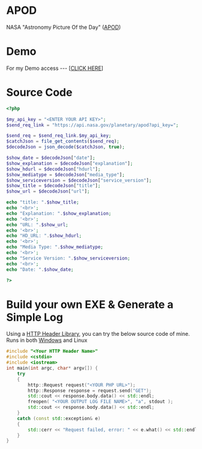 # APOD
NASA "Astronomy Picture Of the Day" (<a href="https://apod.nasa.gov/apod/">APOD</a>)

# Demo
For my Demo access --- [<a href="http://geekresearchlab.net/NASA/open_api/apod/test_api_service.php">CLICK HERE</a>]

# Source Code
```php
<?php

$my_api_key = "<ENTER YOUR API KEY>";
$send_req_link = "https://api.nasa.gov/planetary/apod?api_key=";

$send_req = $send_req_link.$my_api_key;
$catchJson = file_get_contents($send_req);
$decodeJson = json_decode($catchJson, true);

$show_date = $decodeJson["date"];
$show_explanation = $decodeJson["explanation"];
$show_hdurl = $decodeJson["hdurl"];
$show_mediatype = $decodeJson["media_type"];
$show_serviceversion = $decodeJson["service_version"];
$show_title = $decodeJson["title"];
$show_url = $decodeJson["url"];

echo "title: ".$show_title;
echo '<br>';
echo "Explanation: ".$show_explanation;
echo '<br>';
echo "URL: ".$show_url;
echo '<br>';
echo "HD_URL: ".$show_hdurl;
echo '<br>';
echo "Media Type: ".$show_mediatype;
echo '<br>';
echo "Service Version: ".$show_serviceversion;
echo '<br>';
echo "Date: ".$show_date;

?>
```
# Build your own EXE & Generate a Simple Log
Using a <a href="https://github.com/elnormous/HTTPRequest">HTTP Header Library</a>, you can try the below source code of mine.
Runs in both <a href="https://github.com/ashumeow/NASA-APIs/tree/master/API-Listing/APOD/dll">Windows</a> and Linux
```cpp
#include "<Your HTTP Header Name>"
#include <cstdio>
#include <iostream>
int main(int argc, char* argv[]) {
    try
    {
        http::Request request("<YOUR PHP URL>");
        http::Response response = request.send("GET");
        std::cout << response.body.data() << std::endl;
        freopen( "<YOUR OUTPUT LOG FILE NAME>", "a", stdout );
        std::cout << response.body.data() << std::endl;
    }
    catch (const std::exception& e)
    {
        std::cerr << "Request failed, error: " << e.what() << std::endl;
    }
}
```
